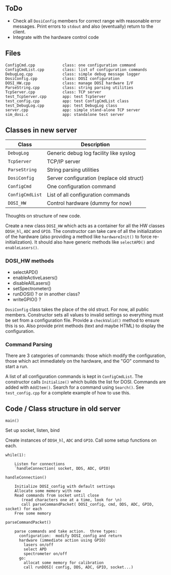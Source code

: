## ToDo

* Check all `DosiConfig` members for correct range with reasonable
error messages.  Print errors to `stdout` and also (eventually) return
to the client.
* Integrate with the hardware control code

## Files

    ConfigCmd.cpp            class: one configuration command
    ConfigCmdList.cpp        class: list of configuration commands
    DebugLog.cpp             class: simple debug message logger
    DosiConfig.cpp           class: DOSI configuration 
    DOSI_HW.cpp              class: manage DOSI hardware I/F
    ParseString.cpp          class: string parsing utilities
    TcpServer.cpp            class: TCP server
	test_TcpServer.cpp       app: test TcpServer
    test_config.cpp          app: test ConfigCmdList class
    test_DebugLog.cpp        app: test DebugLog class
    server.cpp               app: simple stand-alone TCP server
    sim_dosi.c               app: standalone test server

## Classes in new server

| Class           | Description                               |
|-----------------|-------------------------------------------|
| `DebugLog`      | Generic debug log facility like syslog    |
| `TcpServer`     | TCP/IP server                             |
| `ParseString`   | String parsing utilities                  |
| `DosiConfig`    | Server configuration (replace old struct) |
| `ConfigCmd`     | One configuration command                 |
| `ConfigCmdList` | List of all configuration commands        |
| `DOSI_HW`       | Control hardware (dummy for now)          |

Thoughts on structure of new code.

Create a new class `DOSI_HW` which acts as a container for all the HW
classes `DDSH_hl`, `ADC` and `GPIO`.  The constructor can take care of
all the initialization of the hardware (also providing a method like
`hardwareInit()` to force re-initialization).  It should also have
generic methods like `selectAPD()` and `enableLasers()`.

### DOSI_HW methods

* selectAPD()
* enableActiveLasers()
* disableAllLasers()
* setSpectrometer()
* runDOSI() ? or in another class?
* writeGPIO() ?

`DosiConfig` class takes the place of the old struct.  For now, all
public members.  Constructor sets all values to invalid settings so
everything must be set from a configuration file.  Provide a
`checkValid()` method to ensure this is so.  Also provide print
methods (text and maybe HTML) to display the configuration.

### Command Parsing

There are 3 categories of commands:  those which modify the
configuration, those which act immediately on the hardware, and the
"GO" command to start a run.

A list of all configuration commands is kept in `ConfigCmdList`.
The constructor calls `Initialize()` which builds the list for DOSI.
Commands are added with `AddItem()`.  Search for a command using
`Search()`.  See `test_config.cpp` for a complete example of how to
use this.

## Code / Class structure in old server

`main()`

Set up socket, listen, bind

Create instances of `DDSH_hl`, `ADC` and `GPIO`.  Call some setup functions on each.

`while(1):`

        Listen for connections
        `handleConnection( socket, DDS, ADC, GPIO)

`handleConnection()`

        Initialize DOSI_config with default settings
		Allocate some memory with new
		Read commands from socket until close
		   (read characters one at a time, look for \n)
	       call parseCommandPacket( DOSI_config, cmd, DDS, ADC, GPIO, socket) for each
		Free some memory

`parseCommandPacket()`

        parse commands and take action.  three types:
          configuration:  modify DOSI_config and return
          hardware (immediate action using GPIO)
            lasers on/off
            select APD
			spectrometer on/off
          go:  
            allocat some memory for calibration
            call runDOSI( config, DDS, ADC, GPIO, socket...)
            
